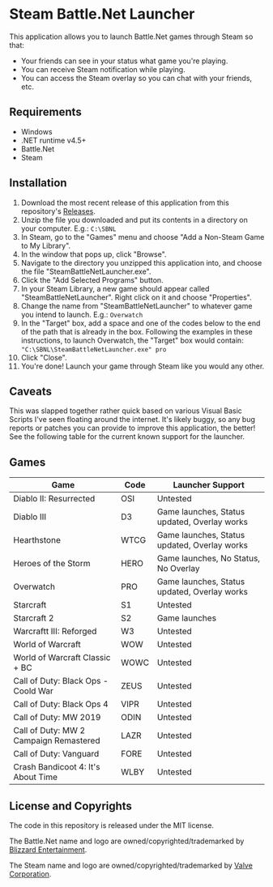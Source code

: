 # Steam Battle.Net Launcher

This application allows you to launch Battle.Net games through Steam so that:
- Your friends can see in your status what game you're playing.
- You can receive Steam notification while playing.
- You can access the Steam overlay so you can chat with your friends, etc.

## Requirements
- Windows
- .NET runtime v4.5+
- Battle.Net
- Steam

## Installation
1. Download the most recent release of this application from this repository's
   [Releases](https://github.com/jayclassless/SteamBattleNetLauncher/releases).
2. Unzip the file you downloaded and put its contents in a directory on your computer. E.g.: `C:\SBNL`
3. In Steam, go to the "Games" menu and choose "Add a Non-Steam Game to My Library".
4. In the window that pops up, click "Browse".
5. Navigate to the directory you unzipped this application into, and choose the file "SteamBattleNetLauncher.exe".
6. Click the "Add Selected Programs" button.
7. In your Steam Library, a new game should appear called "SteamBattleNetLauncher". Right click on it and choose "Properties".
8. Change the name from "SteamBattleNetLauncher" to whatever game you intend to launch. E.g.: `Overwatch`
9. In the "Target" box, add a space and one of the codes below to the end of the path that is already in the box.
   Following the examples in these instructions, to launch Overwatch, the "Target" box would contain:
   `"C:\SBNL\SteamBattleNetLauncher.exe" pro`
10. Click "Close".
11. You're done! Launch your game through Steam like you would any other.

## Caveats
This was slapped together rather quick based on various Visual Basic Scripts I've seen floating around the internet. It's
likely buggy, so any bug reports or patches you can provide to improve this application, the better! See the following
table for the current known support for the launcher.

## Games
Game | Code | Launcher Support
---- | ---- | ----------------
Diablo II: Resurrected | OSI | Untested
Diablo III | D3 | Game launches, Status updated, Overlay works
Hearthstone | WTCG | Game launches, Status updated, Overlay works
Heroes of the Storm | HERO | Game launches, No Status, No Overlay
Overwatch | PRO | Game launches, Status updated, Overlay works
Starcraft | S1 | Untested
Starcraft 2 | S2 | Game launches
Warcraftt III: Reforged | W3 | Untested
World of Warcraft | WOW | Untested
World of Warcraft Classic + BC | WOWC | Untested
Call of Duty: Black Ops - Coold War | ZEUS | Untested
Call of Duty: Black Ops 4 | VIPR | Untested
Call of Duty: MW 2019 | ODIN | Untested
Call of Duty: MW 2 Campaign Remastered | LAZR | Untested
Call of Duty: Vanguard | FORE | Untested
Crash Bandicoot 4: It's About Time | WLBY | Untested

## License and Copyrights
The code in this repository is released under the MIT license.

The Battle.Net name and logo are owned/copyrighted/trademarked by [Blizzard Entertainment](http://www.blizzard.com).

The Steam name and logo are owned/copyrighted/trademarked by [Valve Corporation](http://www.valvesoftware.com).
